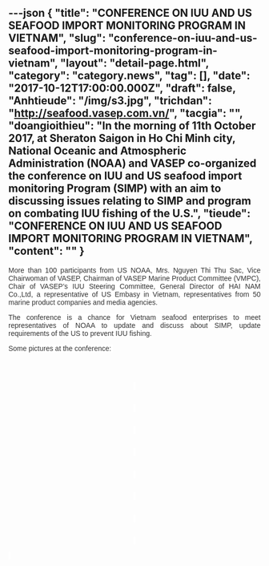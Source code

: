 ---json
{
    "title": "CONFERENCE ON IUU AND US SEAFOOD IMPORT MONITORING PROGRAM IN VIETNAM",
    "slug": "conference-on-iuu-and-us-seafood-import-monitoring-program-in-vietnam",
    "layout": "detail-page.html",
    "category": "category.news",
    "tag": [],
    "date": "2017-10-12T17:00:00.000Z",
    "draft": false,
    "Anhtieude": "/img/s3.jpg",
    "trichdan": "http://seafood.vasep.com.vn/",
    "tacgia": "",
    "doangioithieu": "In the morning of 11th October 2017, at Sheraton Saigon in Ho Chi Minh city, National Oceanic and Atmospheric Administration (NOAA) and VASEP co-organized the conference on IUU and US seafood import monitoring Program (SIMP) with an aim to discussing issues relating to SIMP and program on combating IUU fishing of the U.S.",
    "tieude": "CONFERENCE ON IUU AND US SEAFOOD IMPORT MONITORING PROGRAM IN VIETNAM",
    "__content__": ""
}
---
<p style="margin-left:0in; margin-right:0in; text-align:justify"><span style="font-size:14px"><span style="color:#333333"><span style="font-family:Arial"><span style="background-color:#ffffff"><span style="font-family:Arial,sans-serif">More than 100 participants from US NOAA, Mrs. Nguyen Thi Thu Sac, Vice Chairwoman of VASEP, Chairman of VASEP Marine Product Committee (VMPC), Chair of VASEP&rsquo;s IUU Steering Committee, General Director of HAI NAM Co.,Ltd, a representative of US Embasy in Vietnam, representatives from 50 marine product companies and media agencies.</span></span></span></span></span></p>

<p style="margin-left:0in; margin-right:0in; text-align:justify"><span style="font-size:14px"><span style="color:#333333"><span style="font-family:Arial"><span style="background-color:#ffffff"><span style="font-family:Arial,sans-serif">The conference is a chance for Vietnam seafood enterprises to meet representatives of NOAA to update and discuss about SIMP, update requirements of the US to prevent IUU fishing.</span></span></span></span></span></p>

<p style="margin-left:0in; margin-right:0in; text-align:justify"><span style="font-size:14px"><span style="color:#333333"><span style="font-family:Arial"><span style="background-color:#ffffff"><span style="font-family:Arial,sans-serif">Some pictures at the conference:</span></span></span></span><span style="font-family:Arial"><span style="background-color:#ffffff"><span style="color:#1b1b1b">&nbsp;</span></span></span></span></p>

<p style="margin-left:0in; margin-right:0in; text-align:center"><span style="font-size:14px"><span style="font-family:Arial"><span style="background-color:#ffffff"><span style="color:#1b1b1b"><img alt="" src="http://vasep.com.vn/Uploads/image/PublicFile/image/Thuy/s2.jpg" /></span></span></span></span></p>

<p style="margin-left:0in; margin-right:0in; text-align:center">&nbsp;</p>

<p style="margin-left:0in; margin-right:0in; text-align:center"><span style="font-size:14px"><span style="font-family:Arial"><span style="background-color:#ffffff"><span style="color:#1b1b1b">&nbsp;</span></span></span></span></p>

<p style="margin-left:0in; margin-right:0in; text-align:center"><span style="font-size:14px"><span style="font-family:Arial"><span style="background-color:#ffffff"><span style="color:#1b1b1b"><img alt="" src="http://vasep.com.vn/Uploads/image/PublicFile/image/Thuy/s4.jpg" /></span></span></span></span></p>

<p style="margin-left:0in; margin-right:0in; text-align:center"><span style="font-size:14px"><span style="font-family:Arial"><span style="background-color:#ffffff"><span style="color:#1b1b1b">&nbsp;</span></span></span></span></p>

<p style="margin-left:0in; margin-right:0in; text-align:center"><span style="font-size:14px"><span style="font-family:Arial"><span style="background-color:#ffffff"><span style="color:#1b1b1b"><img alt="" src="http://vasep.com.vn/Uploads/image/PublicFile/image/Thuy/s5.jpg" /></span></span></span></span></p>

<p style="margin-left:0in; margin-right:0in; text-align:center"><span style="font-size:14px"><span style="font-family:Arial"><span style="background-color:#ffffff"><span style="color:#1b1b1b">&nbsp;</span></span></span></span></p>

<p style="margin-left:0in; margin-right:0in; text-align:center"><span style="font-size:14px"><span style="font-family:Arial"><span style="background-color:#ffffff"><span style="color:#1b1b1b"><img alt="" src="http://vasep.com.vn/Uploads/image/PublicFile/image/Thuy/s6.jpg" /></span></span></span></span></p>

<p style="margin-left:0in; margin-right:0in; text-align:center"><span style="font-size:14px"><span style="font-family:Arial"><span style="background-color:#ffffff"><span style="color:#1b1b1b">&nbsp;</span></span></span></span></p>

<p style="margin-left:0in; margin-right:0in; text-align:center"><span style="font-size:14px"><span style="font-family:Arial"><span style="background-color:#ffffff"><span style="color:#1b1b1b"><img alt="" src="http://vasep.com.vn/Uploads/image/PublicFile/image/Thuy/s7.jpg" /></span></span></span></span></p>

<p style="margin-left:0in; margin-right:0in; text-align:center"><span style="font-size:14px"><span style="font-family:Arial"><span style="background-color:#ffffff"><span style="color:#1b1b1b">&nbsp;</span></span></span></span></p>

<p style="margin-left:0in; margin-right:0in; text-align:center"><span style="font-size:14px"><span style="font-family:Arial"><span style="background-color:#ffffff"><span style="color:#1b1b1b"><img alt="" src="http://vasep.com.vn/Uploads/image/PublicFile/image/Thuy/s8.jpg" /></span></span></span></span></p>

<p style="margin-left:0in; margin-right:0in; text-align:center"><span style="font-size:14px"><span style="font-family:Arial"><span style="background-color:#ffffff"><span style="color:#1b1b1b">&nbsp;</span></span></span></span></p>

<p style="margin-left:0in; margin-right:0in; text-align:center"><span style="font-size:14px"><span style="font-family:Arial"><span style="background-color:#ffffff"><span style="color:#1b1b1b"><img alt="" src="http://vasep.com.vn/Uploads/image/PublicFile/image/Thuy/s9.jpg" /></span></span></span></span></p>

<p style="margin-left:0in; margin-right:0in; text-align:center"><span style="font-size:14px"><span style="font-family:Arial"><span style="background-color:#ffffff"><span style="color:#1b1b1b">&nbsp;</span></span></span></span></p>

<p style="margin-left:0in; margin-right:0in; text-align:center"><span style="font-size:14px"><span style="font-family:Arial"><span style="background-color:#ffffff"><span style="color:#1b1b1b"><img alt="" src="http://vasep.com.vn/Uploads/image/PublicFile/image/Thuy/s10.jpg" /></span></span></span></span></p>

<p style="margin-left:0in; margin-right:0in; text-align:center"><span style="font-size:14px"><span style="font-family:Arial"><span style="background-color:#ffffff"><span style="color:#1b1b1b">&nbsp;</span></span></span></span></p>

<p style="margin-left:0in; margin-right:0in; text-align:justify"><span style="font-size:14px"><span style="color:#333333"><span style="font-family:Arial"><span style="background-color:#ffffff">&nbsp;</span></span></span></span></p>

<p style="margin-left:0in; margin-right:0in; text-align:center"><span style="font-size:14px"><span style="font-family:Arial"><span style="background-color:#ffffff"><span style="color:#1b1b1b"><img alt="" src="http://vasep.com.vn/Uploads/image/PublicFile/image/Thuy/s12.jpg" /></span></span></span></span></p>
